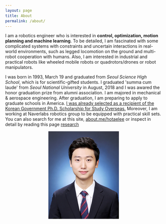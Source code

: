 ```yaml
---
layout: page
title: About
permalink: /about/
---
```

I am a robotics engineer who is interested in **control, optimization, motion planning and machine learning**. To be detailed, I am fascinated with some complicated systems with constraints and uncertain interactions in real-world environments, such as legged locomotion on the ground and multi-robot cooperation with humans. Also, I am interested in industrial and practical robots like wheeled mobile robots or quadrotors/drones or robot manipulators.

I was born in 1993, March 19 and graduated from _Seoul Science High School_, which is for scientific-gifted students.
I graduated 'summa cum laude' from _Seoul National University_ in August, 2018 and I was awared the honor graduation prize from alumni association. I am majored in mechanical & aerospace engineering. After graduation, I am preparing to apply to graduate schools in America. <u>I was already selected as a recipient of the Korean Government Ph.D. Scholarship for Study Overseas.</u> Moreover, I am working at Naverlabs robotics group to be equipped with practical skill sets. You can also search for me at this site, [about.me/hotaelee](http://about.me/hotaelee) or inspect in detail by reading this page [research](/publication)

<p align="center">
  <img src="/assets/hotae_profile.jpg">
</p>

